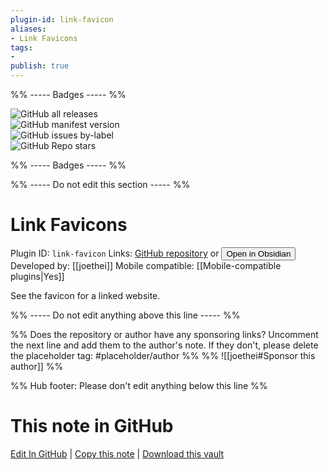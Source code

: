 ```yaml
---
plugin-id: link-favicon
aliases:
- Link Favicons
tags: 
- 
publish: true
---
```


%% ----- Badges ----- %%

![GitHub all releases](https://img.shields.io/github/downloads/joethei/obsidian-link-favicon/total?color=573E7A&logo=github&style=for-the-badge)   
![GitHub manifest version](https://img.shields.io/github/manifest-json/v/joethei/obsidian-link-favicon?color=573E7A&logo=github&style=for-the-badge)   
![GitHub issues by-label](https://img.shields.io/github/issues/joethei/obsidian-link-favicon/help%20wanted?color=573E7A&logo=github&style=for-the-badge)   
![GitHub Repo stars](https://img.shields.io/github/stars/joethei/obsidian-link-favicon?color=573E7A&logo=github&style=for-the-badge)

%% ----- Badges ----- %%

%% ----- Do not edit this section ----- %%

# Link Favicons

Plugin ID: `link-favicon`
Links: [GitHub repository](https://github.com/joethei/obsidian-link-favicon) or [<button id=HH>Open in Obsidian</button>](obsidian://goto-plugin?id=link-favicon)
Developed by: [[joethei]]
Mobile compatible: [[Mobile-compatible plugins|Yes]]

See the favicon for a linked website. 

%% ----- Do not edit anything above this line ----- %% 

%% Does the repository or author have any sponsoring links? Uncomment the next line and add them to the author's note. If they don't, please delete the placeholder tag: #placeholder/author %%
%% ![[joethei#Sponsor this author]] %%

%% Hub footer: Please don't edit anything below this line %%

# This note in GitHub

<span class="git-footer">[Edit In GitHub](https://github.dev/obsidian-community/obsidian-hub/blob/main/02%20-%20Community%20Expansions/02.05%20All%20Community%20Expansions/Plugins/link-favicon.md "git-hub-edit-note") | [Copy this note](https://raw.githubusercontent.com/obsidian-community/obsidian-hub/main/02%20-%20Community%20Expansions/02.05%20All%20Community%20Expansions/Plugins/link-favicon.md "git-hub-copy-note") | [Download this vault](https://github.com/obsidian-community/obsidian-hub/archive/refs/heads/main.zip "git-hub-download-vault") </span>
